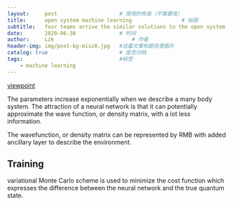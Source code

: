 ```yaml
---
layout:     post   				    # 使用的布局（不需要改）
title:      open system machine learning 				# 标题 
subtitle:   four teams arrive the similar solutions to the open system problems #副标题
date:       2020-06-30 				# 时间
author:     Lzk 						# 作者
header-img: img/post-bg-miui6.jpg 	#这篇文章标题背景图片
catalog: true 						# 是否归档
tags:								#标签
    - machine learning
---
```

[viewpoint](https://physics.aps.org/articles/v12/74)

The parameters increase exponentially when we describe a many body system. The attraction of a neural network is that it can potentially approximate the wave function, or density matrix, with a lot less information.

The wavefunction, or density matrix can be represented by RMB with added ancillary layer to describe the environment.

## Training
variational Monte Carlo scheme is used to minimize the cost function which expresses the difference between the neural network and the true quantum state.
